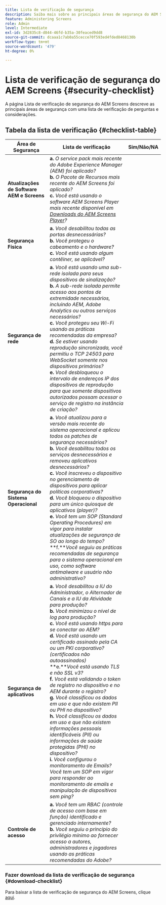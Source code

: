 ```yaml
---
title: Lista de verificação de segurança
description: Saiba mais sobre as principais áreas de segurança do AEM Screens com uma lista de verificação de perguntas e considerações.
feature: Administering Screens
role: Admin
level: Intermediate
exl-id: 3d2835c8-d844-46fd-b35a-30feaced9dd8
source-git-commit: dcaaa1c7ab0a55cecce70f593ed4fded8468130b
workflow-type: tm+mt
source-wordcount: '479'
ht-degree: 0%

---
```


# Lista de verificação de segurança do AEM Screens {#security-checklist}

A página Lista de verificação de segurança do AEM Screens descreve as principais áreas de segurança com uma lista de verificação de perguntas e considerações.

## Tabela da lista de verificação {#checklist-table}

| **Área de Segurança** | **Lista de verificação** | **Sim/Não/NA** |
|---|---|---|
| **Atualizações de Software AEM e Screens** | **a.** *O service pack mais recente do Adobe Experience Manager (AEM) foi aplicado?* <br>**b.** *O Pacote de Recursos mais recente do AEM Screens foi aplicado?* <br>**c.** *Você está usando o software AEM Screens Player mais recente disponível em [Downloads do AEM Screens Player](https://download.macromedia.com/screens/)?* |
| **Segurança Física** | **a.** *Você desabilitou todas as portas desnecessárias?* <br>**b.** *Você protegeu o cabeamento e o hardware?* <br>**c.** *Você está usando algum contêiner, se aplicável?* |
| **Segurança de rede** | **a.** *Você está usando uma sub-rede isolada para seus dispositivos de sinalização?* <br>**b.** *A sub-rede isolada permite acesso aos pontos de extremidade necessários, incluindo AEM, Adobe Analytics ou outros serviços necessários?* <br>**c.** *Você protegeu seu Wi-Fi usando as práticas recomendadas da empresa?* <br>**d.** *Se estiver usando reprodução sincronizada, você permitiu o TCP 24503 para WebSocket somente nos dispositivos primários?* <br>**e.** *Você desbloqueou o intervalo de endereços IP dos dispositivos de reprodução para que somente dispositivos autorizados possam acessar o serviço de registro na instância de criação?* |
| **Segurança do Sistema Operacional** | **a.** *Você atualizou para a versão mais recente do sistema operacional e aplicou todos os patches de segurança necessários?* <br>**b.** *Você desabilitou todos os serviços desnecessários e removeu aplicativos desnecessários?* <br>**c.** *Você inscreveu o dispositivo no gerenciamento de dispositivos para aplicar políticas corporativas?* <br>**d.** *Você bloqueou o dispositivo para um único quiosque de aplicativos (player)?* <br>**e.** *Você tem um SOP (Standard Operating Procedures) em vigor para instalar atualizações de segurança de SO ao longo do tempo?*<br>**f.***Você seguiu as práticas recomendadas de segurança para o sistema operacional em uso, como software antimalware e usuário não administrativo?* |
| **Segurança de aplicativos** | **a.** *Você desabilitou a IU do Administrador, o Alternador de Canais e a IU da Atividade para produção?* <br>**b.** *Você minimizou o nível de log para produção?* <br>**c.** *Você está usando https para se conectar ao AEM?* <br>**d.** *Você está usando um certificado assinado pela CA ou um PKI corporativo? (certificados não autoassinados)*<br>**e.***Você está usando TLS e não SSL v3?*<br>**f.** *Você está validando o token de registro no dispositivo e no AEM durante o registro?*<br> **g.** *Você classificou os dados em uso e que não existem PII ou PHI no dispositivo?*<br> **h.** *Você classificou os dados em uso e que não existem informações pessoais identificáveis (PII) ou informações de saúde protegidas (PHI) no dispositivo?*<br> **i.** *Você configurou o monitoramento de Emails? Você tem um SOP em vigor para responder ao monitoramento de emails e manipulação de dispositivos sem ping?* |
| **Controle de acesso** | **a.** *Você tem um RBAC (controle de acesso com base em função) identificado e gerenciado internamente?* <br>**b.** *Você seguiu o princípio do privilégio mínimo ao fornecer acesso a autores, administradores e jogadores usando as práticas recomendadas do Adobe?* |

### Fazer download da lista de verificação de segurança {#download-checklist}

Para baixar a lista de verificação de segurança do AEM Screens, clique [aqui](/help/user-guide/assets/AEMScreens-SecurityChecklist.pdf).

